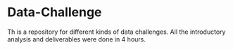 # Data-Challenge


Th is a repository for different kinds of data challenges. All the introductory analysis and deliverables were done in 4 hours.  
